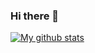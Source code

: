 ### Hi there 👋


[![My github stats](https://github-readme-stats.vercel.app/api?username=niccoryan0)](https://github.com/anuraghazra/github-readme-stats)

<!--
**Niccoryan0/Niccoryan0** is a ✨ _special_ ✨ repository because its `README.md` (this file) appears on your GitHub profile.

Here are some ideas to get you started:

- 🔭 I’m currently working on ...
- 🌱 I’m currently learning ...
- 👯 I’m looking to collaborate on ...
- 🤔 I’m looking for help with ...
- 💬 Ask me about ...
- 📫 How to reach me: ...
- 😄 Pronouns: ...
- ⚡ Fun fact: ...
-->
